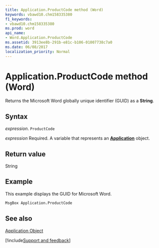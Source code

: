 ```yaml
---
title: Application.ProductCode method (Word)
keywords: vbawd10.chm158335380
f1_keywords:
- vbawd10.chm158335380
ms.prod: word
api_name:
- Word.Application.ProductCode
ms.assetid: 3913ee8b-291b-e81c-b106-01007738c7a0
ms.date: 06/08/2017
localization_priority: Normal
---
```



# Application.ProductCode method (Word)

Returns the Microsoft Word globally unique identifier (GUID) as a  **String**.


## Syntax

_expression_. `ProductCode`

_expression_ Required. A variable that represents an **[Application](Word.Application.md)** object. 


## Return value

String


## Example

This example displays the GUID for Microsoft Word.


```vb
MsgBox Application.ProductCode
```


## See also


[Application Object](Word.Application.md)

[!include[Support and feedback](~/includes/feedback-boilerplate.md)]